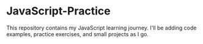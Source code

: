 # JavaScript-Practice
This repository contains my JavaScript learning journey. I'll be adding code examples, practice exercises, and small projects as I go.
